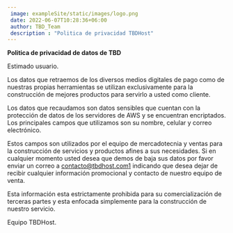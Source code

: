 ```yaml
---
 image: exampleSite/static/images/logo.png 
 date: 2022-06-07T10:28:36+06:00
 author: TBD_Team
 description : "Politica de privacidad TBDHost"
---
```


**Politica de privacidad de datos de TBD**

Estimado usuario.

Los datos que retraemos de los diversos medios digitales de pago como de nuestras propias herramientas se utilizan exclusivamente para la construcción de mejores productos para servirlo a usted como cliente. 

Los datos que recaudamos son datos sensibles que cuentan con la protección de datos de los servidores de AWS y se encuentran encriptados. Los principales campos que utilizamos son su nombre, celular y correo electrónico. 

Estos campos son utilizados por el equipo de mercadotecnia y ventas para la construcción de servicios y productos afines a sus necesidades. Si en cualquier momento usted desea que demos de baja sus datos por favor enviar un correo a contacto@tbdhost.com[1] indicando que desea dejar de recibir cualquier información promocional y contacto de nuestro equipo de venta. 

Esta información esta estrictamente prohibida para su comercialización de terceras partes y esta enfocada simplemente para la construcción de nuestro servicio. 

[1]:<mailto:contacto@tbdhost.com>
Equipo TBDHost. 